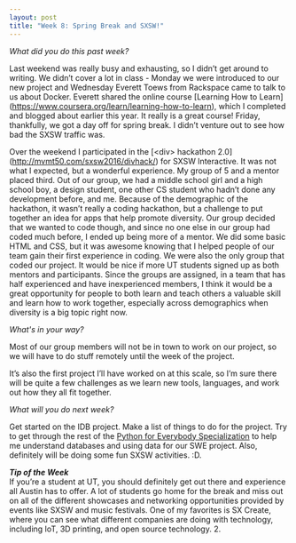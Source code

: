 ```yaml
---
layout: post
title: "Week 8: Spring Break and SXSW!"
---
```

_What did you do this past week?_

Last weekend was really busy and exhausting, so I didn’t get around to writing.  We didn’t cover a lot in class - Monday we were introduced to our new project and Wednesday Everett Toews from Rackspace came to talk to us about Docker.  Everett shared the online course [Learning How to Learn] (https://www.coursera.org/learn/learning-how-to-learn), which I completed and blogged about earlier this year.  It really is a great course!  Friday, thankfully, we got a day off for spring break.  I didn’t venture out to see how bad the SXSW traffic was.  

Over the weekend I participated in the [\<div\> hackathon 2.0] (http://mvmt50.com/sxsw2016/divhack/) for SXSW Interactive.  It was not what I expected, but a wonderful experience.  My group of 5 and a mentor placed third.  Out of our group, we had a middle school girl and a high school boy, a design student, one other CS student who hadn’t done any development before, and me.  Because of the demographic of the hackathon, it wasn’t really a coding hackathon, but a challenge to put together an idea for apps that help promote diversity.  Our group decided that we wanted to code though, and since no one else in our group had coded much before, I ended up being more of a mentor.  We did some basic HTML and CSS, but it was awesome knowing that I helped people of our team gain their first experience in coding.  We were also the only group that coded our project.  It would be nice if more UT students signed up as both mentors and participants.  Since the groups are assigned, in a team that has half experienced and have inexperienced members, I think it would be a great opportunity for people to both learn and teach others a valuable skill and learn how to work together, especially across demographics when diversity is a big topic right now. 


_What's in your way?_

Most of our group members will not be in town to work on our project, so we will have to do stuff remotely until the week of the project.

It’s also the first project I’ll have worked on at this scale, so I’m sure there will be quite a few challenges as we learn new tools, languages, and work out how they all fit together.


_What will you do next week?_

Get started on the IDB project.  Make a list of things to do for the project. Try to get through the rest of the [Python for Everybody Specialization](https://www.coursera.org/specializations/python) to help me understand databases and using data for our SWE project.  Also, definitely will be doing some fun SXSW activities. :D.

***Tip of the Week***    
If you’re a student at UT, you should definitely get out there and experience all Austin has to offer.  A lot of students go home for the break and miss out on all of the different showcases and networking opportunities provided by events like SXSW and music festivals.  One of my favorites is SX Create, where you can see what different companies are doing with technology, including IoT, 3D printing, and open source technology.
2. 
